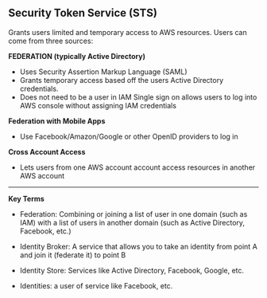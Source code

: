 ## Security Token Service (STS)

Grants users limited and temporary access to AWS resources. Users can come from three sources:

**FEDERATION (typically Active Directory)**

 - Uses Security Assertion Markup Language (SAML) 
 - Grants temporary access based off the users Active Directory credentials. 
 - Does not need to be a user in IAM Single sign on allows users to log into AWS console without assigning IAM credentials

**Federation with Mobile Apps**

 - Use Facebook/Amazon/Google or other OpenID providers to log in

**Cross Account Access**

 - Lets users from one AWS account account access resources in another  AWS account
---
**Key Terms**

 - Federation: Combining or joining a list of user in one domain (such   as IAM) with a list of users in another domain (such as Active  Directory, Facebook, etc.)

- Identity Broker: A service that allows you to take an identity from point A and join it (federate it) to point B

- Identity Store: Services like Active Directory, Facebook, Google, etc.

- Identities: a user of service like Facebook, etc.

<!--stackedit_data:
eyJoaXN0b3J5IjpbNjgwNzM5MTE4LDExNTczNTIzNjRdfQ==
-->